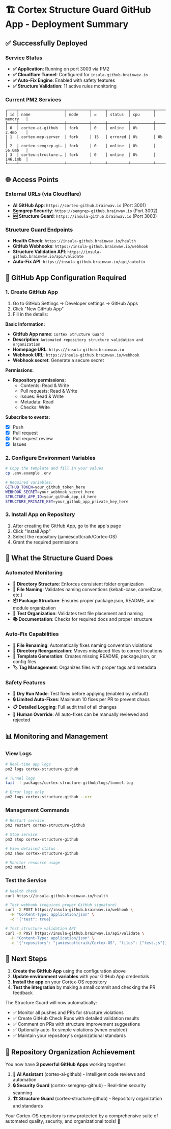 # 🏗️ Cortex Structure Guard GitHub App - Deployment Summary

## ✅ Successfully Deployed

### **Service Status**

- **✅ Application**: Running on port 3003 via PM2
- **✅ Cloudflare Tunnel**: Configured for `insula-github.brainwav.io`
- **✅ Auto-Fix Engine**: Enabled with safety features
- **✅ Structure Validation**: 11 active rules monitoring

### **Current PM2 Services**

```
┌────┬────────────────────┬──────────┬──────┬─────────┬──────────┬──────────┐
│ id │ name               │ mode     │ ↺    │ status  │ cpu      │ memory   │
├────┼────────────────────┼──────────┼──────┼─────────┼──────────┼──────────┤
│ 0  │ cortex-ai-github   │ fork     │ 0    │ online  │ 0%       │ 2.4mb    │
│ 1  │ cortex-mcp-server  │ fork     │ 15   │ errored │ 0%       │ 0b       │
│ 2  │ cortex-semgrep-gi… │ fork     │ 0    │ online  │ 0%       │ 56.0mb   │
│ 3  │ cortex-structure-… │ fork     │ 0    │ online  │ 0%       │ 146.1mb  │
└────┴────────────────────┴──────────┴──────┴─────────┴──────────┴──────────┘
```

## 🌐 Access Points

### **External URLs (via Cloudflare)**

- **AI GitHub App**: `https://cortex-github.brainwav.io` (Port 3001)
- **Semgrep Security**: `https://semgrep-github.brainwav.io` (Port 3002)  
- **🆕 Structure Guard**: `https://insula-github.brainwav.io` (Port 3003)

### **Structure Guard Endpoints**

- **Health Check**: `https://insula-github.brainwav.io/health`
- **GitHub Webhooks**: `https://insula-github.brainwav.io/webhook`
- **Structure Validation API**: `https://insula-github.brainwav.io/api/validate`
- **Auto-Fix API**: `https://insula-github.brainwav.io/api/autofix`

## 🔧 GitHub App Configuration Required

### **1. Create GitHub App**

1. Go to GitHub Settings → Developer settings → GitHub Apps
2. Click "New GitHub App"
3. Fill in the details:

**Basic Information:**

- **GitHub App name**: `Cortex Structure Guard`
- **Description**: `Automated repository structure validation and organization`
- **Homepage URL**: `https://insula-github.brainwav.io`
- **Webhook URL**: `https://insula-github.brainwav.io/webhook`
- **Webhook secret**: Generate a secure secret

**Permissions:**

- **Repository permissions:**
  - Contents: Read & Write
  - Pull requests: Read & Write
  - Issues: Read & Write
  - Metadata: Read
  - Checks: Write

**Subscribe to events:**

- [x] Push
- [x] Pull request
- [x] Pull request review
- [x] Issues

### **2. Configure Environment Variables**

```bash
# Copy the template and fill in your values
cp .env.example .env

# Required variables:
GITHUB_TOKEN=your_github_token_here
WEBHOOK_SECRET=your_webhook_secret_here
STRUCTURE_APP_ID=your_github_app_id_here
STRUCTURE_PRIVATE_KEY=your_github_app_private_key_here
```

### **3. Install App on Repository**

1. After creating the GitHub App, go to the app's page
2. Click "Install App"
3. Select the repository (jamiescottcraik/Cortex-OS)
4. Grant the required permissions

## 🎯 What the Structure Guard Does

### **Automated Monitoring**

- **📁 Directory Structure**: Enforces consistent folder organization
- **📝 File Naming**: Validates naming conventions (kebab-case, camelCase, etc.)
- **📦 Package Structure**: Ensures proper package.json, README, and module organization
- **🧪 Test Organization**: Validates test file placement and naming
- **📚 Documentation**: Checks for required docs and proper structure

### **Auto-Fix Capabilities**

- **🔧 File Renaming**: Automatically fixes naming convention violations
- **📁 Directory Reorganization**: Moves misplaced files to correct locations
- **📝 Template Generation**: Creates missing README, package.json, or config files
- **🏷️ Tag Management**: Organizes files with proper tags and metadata

### **Safety Features**

- **🧪 Dry Run Mode**: Test fixes before applying (enabled by default)
- **🔒 Limited Auto-Fixes**: Maximum 10 fixes per PR to prevent chaos
- **📋 Detailed Logging**: Full audit trail of all changes
- **🚫 Human Override**: All auto-fixes can be manually reviewed and rejected

## 📊 Monitoring and Management

### **View Logs**

```bash
# Real-time app logs
pm2 logs cortex-structure-github

# Tunnel logs
tail -f packages/cortex-structure-github/logs/tunnel.log

# Error logs only
pm2 logs cortex-structure-github --err
```

### **Management Commands**

```bash
# Restart service
pm2 restart cortex-structure-github

# Stop service
pm2 stop cortex-structure-github

# View detailed status
pm2 show cortex-structure-github

# Monitor resource usage
pm2 monit
```

### **Test the Service**

```bash
# Health check
curl https://insula-github.brainwav.io/health

# Test webhook (requires proper GitHub signature)
curl -X POST https://insula-github.brainwav.io/webhook \
  -H "Content-Type: application/json" \
  -d '{"test": true}'

# Test structure validation API
curl -X POST https://insula-github.brainwav.io/api/validate \
  -H "Content-Type: application/json" \
  -d '{"repository": "jamiescottcraik/Cortex-OS", "files": ["test.js"]}'
```

## 🚀 Next Steps

1. **Create the GitHub App** using the configuration above
2. **Update environment variables** with your GitHub App credentials
3. **Install the app** on your Cortex-OS repository
4. **Test the integration** by making a small commit and checking the PR feedback

The Structure Guard will now automatically:

- ✅ Monitor all pushes and PRs for structure violations
- ✅ Create GitHub Check Runs with detailed validation results
- ✅ Comment on PRs with structure improvement suggestions
- ✅ Optionally auto-fix simple violations (when enabled)
- ✅ Maintain your repository's organizational standards

## 🎉 Repository Organization Achievement

You now have **3 powerful GitHub Apps** working together:

1. **🤖 AI Assistant** (cortex-ai-github) - Intelligent code reviews and automation
2. **🔒 Security Guard** (cortex-semgrep-github) - Real-time security scanning
3. **🏗️ Structure Guard** (cortex-structure-github) - Repository organization and standards

Your Cortex-OS repository is now protected by a comprehensive suite of automated quality, security, and organizational tools! 🎯
